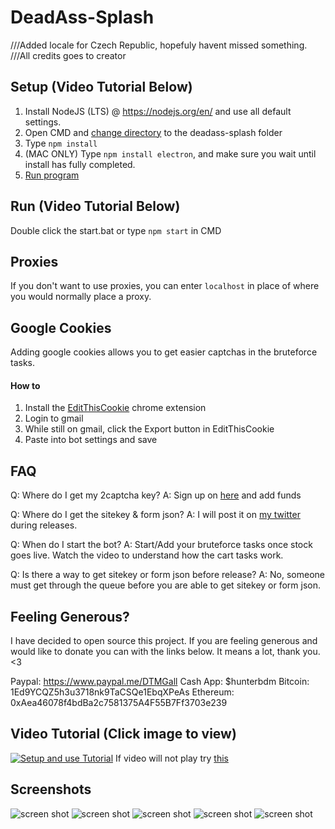 # DeadAss-Splash
///Added locale for Czech Republic, hopefuly havent missed something.
///All credits goes to creator
## Setup (Video Tutorial Below)

1. Install NodeJS (LTS) @ https://nodejs.org/en/ and use all default settings.
2. Open CMD and [change directory](https://www.google.com/search?q=how+to+change+directory+in+cmd "How to change directory") to the deadass-splash folder
3. Type `npm install`
4. (MAC ONLY) Type `npm install electron`, and make sure you wait until install has fully completed.
4. [Run program](https://github.com/hunterbdm/DeadAss-Splash#run-video-tutorial-below)

## Run (Video Tutorial Below)
Double click the start.bat or type `npm start` in CMD

## Proxies
If you don't want to use proxies, you can enter `localhost` in place of where you would normally place a proxy.

## Google Cookies
Adding google cookies allows you to get easier captchas in the bruteforce tasks.
#### How to
1. Install the [EditThisCookie](https://chrome.google.com/webstore/detail/editthiscookie/fngmhnnpilhplaeedifhccceomclgfbg) chrome extension
2. Login to gmail
3. While still on gmail, click the Export button in EditThisCookie
4. Paste into bot settings and save

## FAQ
Q: Where do I get my 2captcha key?
A: Sign up on [here](https://2captcha.com/) and add funds

Q: Where do I get the sitekey & form json?
A: I will post it on [my twitter](https://twitter.com/hunter_bdm) during releases.

Q: When do I start the bot?
A: Start/Add your bruteforce tasks once stock goes live. Watch the video to understand how the cart tasks work.

Q: Is there a way to get sitekey or form json before release?
A: No, someone must get through the queue before you are able to get sitekey or form json.

## Feeling Generous?
I have decided to open source this project. If you are feeling generous and would like to donate you can with the links below. It means a lot, thank you. <3

Paypal: https://www.paypal.me/DTMGall
Cash App: $hunterbdm
Bitcoin: 1Ed9YCQZ5h3u3718nk9TaCSQe1EbqXPeAs
Ethereum: 0xAea46078f4bdBa2c7581375A4F55B7Ff3703e239

## Video Tutorial (Click image to view)
[![Setup and use Tutorial](http://img.youtube.com/vi/ZQRasLomOBY/0.jpg)](http://www.youtube.com/watch?v=ZQRasLomOBY "Deadass-Splash Adidas bot tutorial")
If video will not play try [this](http://youtubeonrepeat.com/watch/?v=ZQRasLomOBY)

## Screenshots
![screen shot](http://i.imgur.com/Cv5xiEE.png)
![screen shot](http://i.imgur.com/LUJu8n7.png)
![screen shot](http://i.imgur.com/9x8bsgI.png)
![screen shot](http://i.imgur.com/t88wHpd.png)
![screen shot](http://i.imgur.com/S8OmsPB.png)
